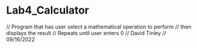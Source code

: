 # Lab4_Calculator
// Program that has user select a mathematical operation to perform
// then displays the result
// Repeats until user enters 0
// David Tinley
// 09/16/2022
